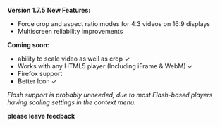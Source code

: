 **Version 1.7.5**
**New Features:**
- Force crop and aspect ratio modes for 4:3 videos on 16:9 displays
- Multiscreen reliability improvements

**Coming soon:**
- ability to scale video as well as crop ✓
- Works with any HTML5 player (Including iFrame & WebM) ✓
- Firefox support
- Better Icon ✓

*Flash support is probably unneeded, due to most Flash-based players having scaling settings in the context menu.*

**please leave feedback**